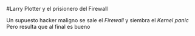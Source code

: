 #Larry Plotter y el prisionero del Firewall



Un supuesto hacker maligno se sale el *Firewall* y siembra el *Kernel panic*
Pero resulta que al final es bueno 
